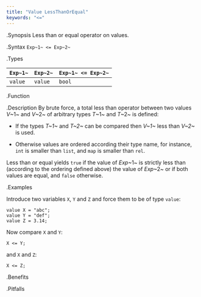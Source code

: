 ```yaml
---
title: "Value LessThanOrEqual"
keywords: "<="
---
```


.Synopsis
Less than or equal operator on values.

.Syntax
`Exp~1~ <= Exp~2~`

.Types


| `Exp~1~` | `Exp~2~` | `Exp~1~ <= Exp~2~`  |
| --- | --- | --- |
| `value`   |  `value`  | `bool`                |


.Function

.Description
By brute force, a total less than operator between two values _V_~1~ and _V_~2~ of arbitrary types _T_~1~ and _T_~2~ is defined:

*  If the types _T~1~_ and _T~2~_ can be compared then _V~1~_ less than _V~2~_ is used.

*  Otherwise values are ordered according their type name, for instance, `int` is smaller than `list`, and `map` is smaller than `rel`.


Less than or equal yields `true` if the value of _Exp_~1~ is strictly less
than (according to the ordering defined above) the value of _Exp_~2~ or if both values are equal, and `false` otherwise.

.Examples

Introduce two variables `X`, `Y` and `Z` and force them to be of type `value`:
```rascal-shell,continue
value X = "abc";
value Y = "def";
value Z = 3.14;
```
Now compare `X` and `Y`:
```rascal-shell,continue
X <= Y;
```
and `X` and `Z`:
```rascal-shell,continue
X <= Z;
```

.Benefits

.Pitfalls

